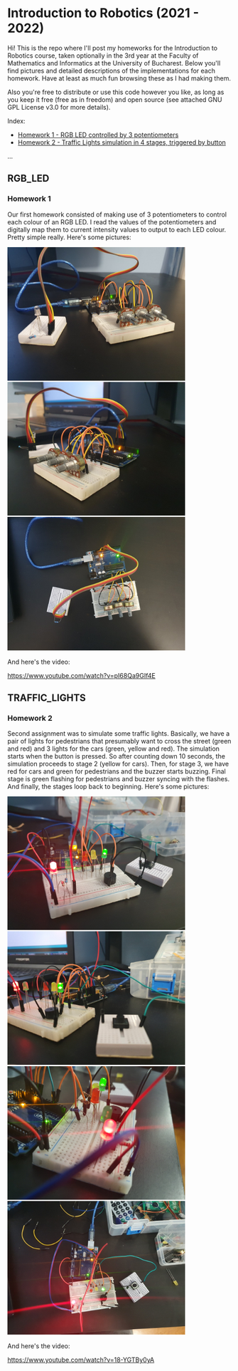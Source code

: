 # Introduction to Robotics (2021 - 2022)
Hi! This is the repo where I'll post my homeworks for the Introduction to Robotics course, taken optionally in the 3rd year at the Faculty of Mathematics and Informatics at the University of Bucharest. Below you'll find pictures and detailed descriptions of the implementations for each homework. Have at least as much fun browsing these as I had making them.

Also you're free to distribute or use this code however you like, as long as you keep it free (free as in freedom) and open source (see attached GNU GPL License v3.0 for more details).
  
Index:
* [Homework 1 - RGB LED controlled by 3 potentiometers](#rgb_led)
* [Homework 2 - Traffic Lights simulation in 4 stages, triggered by button](#traffic_lights)

...
  
## RGB_LED
### Homework 1
Our first homework consisted of making use of 3 potentiometers to control each colour of an RGB LED. I read the values of the potentiometers and digitally map them to current intensity values to output to each LED colour. Pretty simple really. Here's some pictures:

<img src="https://raw.githubusercontent.com/Costinteo/IntroductionToRobotics/main/homework1/side_view_1.jpg" width="400" />  <img src="https://raw.githubusercontent.com/Costinteo/IntroductionToRobotics/main/homework1/side_view_2.jpg" width="400" /><img src="https://github.com/Costinteo/IntroductionToRobotics/blob/main/homework1/top_down.jpg?raw=true" width="400" />

And here's the video:

https://www.youtube.com/watch?v=pI68Qa9GIf4E

## TRAFFIC_LIGHTS
### Homework 2
Second assignment was to simulate some traffic lights. Basically, we have a pair of lights for pedestrians that presumably want to cross the street (green and red) and 3 lights for the cars (green, yellow and red). The simulation starts when the button is pressed. So after counting down 10 seconds, the simulation proceeds to stage 2 (yellow for cars). Then, for stage 3, we have red for cars and green for pedestrians and the buzzer starts buzzing. Final stage is green flashing for pedestrians and buzzer syncing with the flashes. And finally, the stages loop back to beginning. Here's some pictures:

<img src="https://raw.githubusercontent.com/Costinteo/IntroductionToRobotics/main/homework2/front_view_1.jpg" width="400" />  <img src="https://raw.githubusercontent.com/Costinteo/IntroductionToRobotics/main/homework2/front_view_2.jpg" width="400" /><img src="https://raw.githubusercontent.com/Costinteo/IntroductionToRobotics/main/homework2/side_view.jpg" width="400" /> <img src="https://raw.githubusercontent.com/Costinteo/IntroductionToRobotics/main/homework2/top_view.jpg" width="400" />

And here's the video:

https://www.youtube.com/watch?v=18-YGTBy0yA
